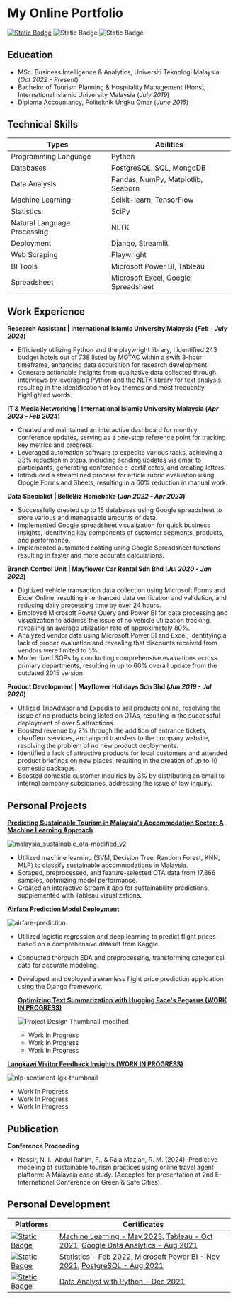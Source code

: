 # My Online Portfolio

[![Static Badge](https://img.shields.io/badge/Linkedin-%230A66C2?style=flat-square&logo=linkedin&labelColor=%230A66C2)](https://www.linkedin.com/in/nazmirul-izzad-nassir?utm_source=share&utm_campaign=share_via&utm_content=profile&utm_medium=android_app) ![Static Badge](https://img.shields.io/badge/Phone-017%20326%204080-%23EA4335?style=flat-square&logoColor=white)
 ![Static Badge](https://img.shields.io/badge/nazmirulizzadnassir%40gmail.com-%23EA4335?style=flat-square&logo=gmail&logoColor=white&labelColor=%23EA4335) 

## Education

- MSc. Business Intelligence & Analytics, Universiti Teknologi Malaysia (_Oct 2022 - Present_)
- Bachelor of Tourism Planning & Hospitality Management (Hons), International Islamic University Malaysia (_July 2019_)
- Diploma Accountancy, Politeknik Ungku Omar (_June 2015_)

## Technical Skills

| Types | Abilities |
| ---------- | ------ |
| Programming Language | Python |
| Databases | PostgreSQL, SQL, MongoDB |
| Data Analysis | Pandas, NumPy, Matplotlib, Seaborn |
| Machine Learning | Scikit-learn, TensorFlow |
| Statistics | SciPy
| Natural Language Processing | NLTK |
| Deployment | Django, Streamlit |
| Web Scraping | Playwright |
| BI Tools | Microsoft Power BI, Tableau |
| Spreadsheet | Microsoft Excel, Google Spreadsheet |

## Work Experience

**Research Assistant | International Islamic University Malaysia (*Feb - July 2024*)**
- Efficiently utilizing Python and the playwright library, I identified 243 budget hotels out of 738 listed by MOTAC within a swift 3-hour timeframe, enhancing data acquisition for research development.
- Generate actionable insights from qualitative data collected through interviews by leveraging Python and the NLTK library for text analysis, resulting in the identification of key themes and most frequently highlighted words.

**IT & Media Networking | International Islamic University Malaysia (*Apr 2023 - Feb 2024*)**
- Created and maintained an interactive dashboard for monthly conference updates, serving as a one-stop reference point for tracking key metrics and progress.
- Leveraged automation software to expedite various tasks, achieving a 33% reduction in steps, including sending updates via email to participants, generating conference e-certificates, and creating letters.
- Introduced a streamlined process for article rubric evaluation using Google Forms and Sheets, resulting in a 60% reduction in manual work.

**Data Specialist | BelleBiz Homebake (*Jan 2022 - Apr 2023*)**
- Successfully created up to 15 databases using Google spreadsheet to store various and manageable amounts of data.
- Implemented Google spreadsheet visualization for quick business insights, identifying key components of customer segments, products, and performance.
-  Implemented automated costing using Google Spreadsheet functions resulting in faster and more accurate calculations.

**Branch Control Unit | Mayflower Car Rental Sdn Bhd (*Jul 2020 - Jan 2022*)**
- Digitized vehicle transaction data collection using Microsoft Forms and Excel Online, resulting in enhanced data verification and validation, and reducing daily processing time by over 24 hours.
- Employed Microsoft Power Query and Power BI for data processing and visualization to address the issue of no vehicle utilization tracking, revealing an average utilization rate of approximately 80%.
- Analyzed vendor data using Microsoft Power BI and Excel, identifying a lack of proper evaluation and revealing that discounts received from vendors were limited to 5%.
- Modernized SOPs by conducting comprehensive evaluations across primary departments, resulting in up to 60% overall update from the outdated 2015 version.

**Product Development | Mayflower Holidays Sdn Bhd (*Jun 2019 - Jul 2020*)**
- Utilized TripAdvisor and Expedia to sell products online, resolving the issue of no products being listed on OTAs, resulting in the successful deployment of over 5 attractions.
- Boosted revenue by 2% through the addition of entrance tickets, chauffeur services, and airport transfers to the company website, resolving the problem of no new product deployments.
- Identified a lack of attractive products for local customers and attended product briefings on new places, resulting in the creation of up to 10 domestic packages.
- Boosted domestic customer inquiries by 3% by distributing an email to internal company subsidiaries, addressing the issue of low inquiry.

## Personal Projects

**[Predicting Sustainable Tourism in Malaysia's Accommodation Sector: A Machine Learning Approach](https://github.com/izzad2413/sustainable_ota)**

![malaysia_sustainable_ota-modified_v2](https://github.com/user-attachments/assets/e5c83fec-b504-4f09-8627-f9fb4c100cab)

- Utilized machine learning (SVM, Decision Tree, Random Forest, KNN, MLP) to classify sustainable accommodations in Malaysia.
- Scraped, preprocessed, and feature-selected OTA data from 17,866 samples, optimizing model performance.
- Created an interactive Streamlit app for sustainability predictions, supplemented with Tableau visualizations.

**[Airfare Prediction Model Deployment](https://github.com/izzad2413/django_project)**

![airfare-prediction](https://github.com/user-attachments/assets/abc9a8ce-d68a-40ef-9180-3f1be92be74d)

- Utilized logistic regression and deep learning to predict flight prices based on a comprehensive dataset from Kaggle.
- Conducted thorough EDA and preprocessing, transforming categorical data for accurate modeling.
- Developed and deployed a seamless flight price prediction application using the Django framework.

  **[Optimizing Text Summarization with Hugging Face's Pegasus (WORK IN PROGRESS)](https://github.com/izzad2413/Text-Summarizer)**

  ![Project Design Thumbnail-modified](https://github.com/user-attachments/assets/462d2c90-36a4-4a24-a93f-fed04906d44d)
  
  - Work In Progress
  - Work In Progress
  - Work In Progress

 **[Langkawi Visitor Feedback Insights (WORK IN PROGRESS)](https://github.com/izzad2413/nlp_sentiment_lgk)**

![nlp-sentiment-lgk-thumbnail](https://github.com/user-attachments/assets/34f7a5ab-9499-4454-8b18-03bd5ddbba5f)

- Work In Progress
- Work In Progress
- Work In Progress

## Publication

**Conference Proceeding** 

- Nassir, N. I., Abdul Rahim, F., & Raja Mazlan, R. M. (2024). Predictive modeling of sustainable tourism practices using online travel agent platform: A Malaysia case study. (Accepted for presentation at 2nd E-International Conference on Green & Safe Cities).

## Personal Development

| Platforms | Certificates |
| --------- | ------------ |
| [![Static Badge](https://img.shields.io/badge/coursera-%230056D2?style=for-the-badge&logo=coursera&labelColor=%230056D2)](https://www.coursera.org/?irclickid=zM9XUvzW8xyKW0N39b1rOX64UkC0xJS8ORotWE0&irgwc=1&utm_medium=partners&utm_source=impact&utm_campaign=4863840&utm_content=b2c) | [Machine Learning - May 2023](https://www.coursera.org/account/accomplishments/specialization/certificate/3E48NV4Y52ST), [Tableau - Oct 2021](https://www.coursera.org/account/accomplishments/specialization/certificate/NVFEGRU97D3X), [Google Data Analytics - Aug 2021](https://www.coursera.org/account/accomplishments/specialization/certificate/NN7DP5XQ4E4Q) |
| [![Static Badge](https://img.shields.io/badge/udemy-%23A435F0?style=for-the-badge&logo=udemy&logoColor=white&labelColor=%23A435F0)](https://www.udemy.com/?deal_code=&utm_term=Homepage&utm_content=Textlink&utm_campaign=Rakuten-default&ranMID=39197&ranEAID=UGrHaPSUfM0&ranSiteID=UGrHaPSUfM0-.rubBVpFJdGLOZFH7Lg11A&LSNPUBID=UGrHaPSUfM0&utm_source=aff-campaign&utm_medium=udemyads) | [Statistics - Feb 2022](https://www.udemy.com/certificate/UC-371e4601-abf3-4474-8f12-8967f12504a3/), [Microsoft Power BI - Nov 2021](https://www.udemy.com/certificate/UC-177048c0-db3b-4a7c-9c96-0baf95dd1a87/), [PostgreSQL - Aug 2021](https://www.udemy.com/certificate/UC-10e45baf-f655-4bf8-b0e1-44f895197c64/) |
| [![Static Badge](https://img.shields.io/badge/datacamp-%2303EF62?style=for-the-badge&logo=datacamp&logoColor=white&labelColor=%2303EF62)](https://www.datacamp.com/) | [Data Analyst with Python - Dec 2021](https://www.datacamp.com/statement-of-accomplishment/track/3537f474cbfb11254fa2a3a5a484d11300bebe51?raw=1) |
